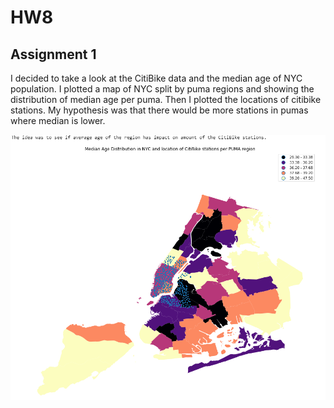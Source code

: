# HW8 

## Assignment 1
I decided to take a look at the CitiBike data and the median age of NYC population. I plotted a map of NYC split by puma regions and showing the distribution of median age per puma. Then I plotted the locations of citibike stations. My hypothesis was that there would be more stations in pumas where median is lower.  

![alt text](map.png)